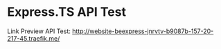 # Express.TS API Test

Link Preview API Test: http://website-beexpress-jnrvtv-b9087b-157-20-217-45.traefik.me/
